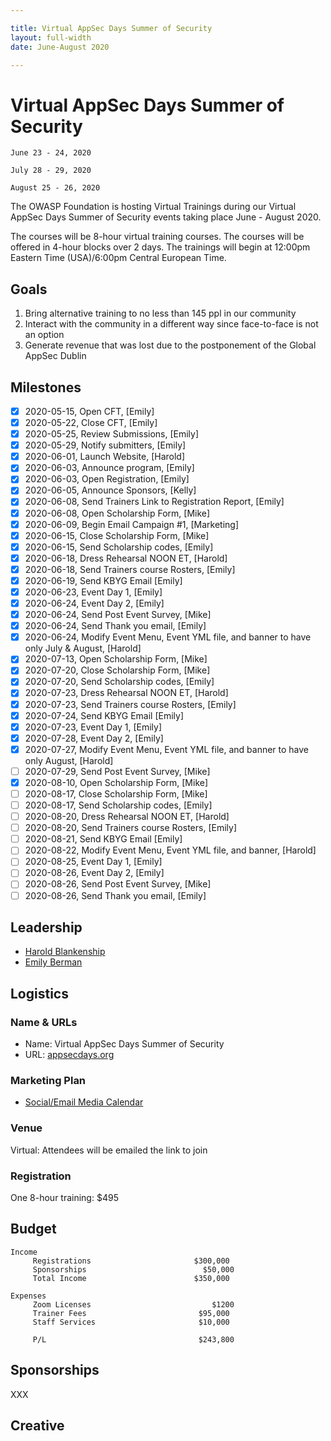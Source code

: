 ```yaml
---

title: Virtual AppSec Days Summer of Security
layout: full-width
date: June-August 2020

---
```


# Virtual AppSec Days Summer of Security
  
```
June 23 - 24, 2020

July 28 - 29, 2020

August 25 - 26, 2020

```

The OWASP Foundation is hosting Virtual Trainings during our Virtual AppSec Days Summer of Security events taking place June - August 2020.  

The courses will be 8-hour virtual training courses. The courses will be offered in 4-hour blocks over 2 days. The trainings will begin at 12:00pm Eastern Time (USA)/6:00pm Central European Time.

## Goals

1. Bring alternative training to no less than 145 ppl in our community
2. Interact with the community in a different way since face-to-face is not an option 
3. Generate revenue that was lost due to the postponement of the Global AppSec Dublin


## Milestones

- [x] 2020-05-15, Open CFT, [Emily]
- [x] 2020-05-22, Close CFT, [Emily]
- [x] 2020-05-25, Review Submissions, [Emily]
- [x] 2020-05-29, Notify submitters, [Emily]
- [X] 2020-06-01, Launch Website, [Harold]
- [x] 2020-06-03, Announce program, [Emily]
- [x] 2020-06-03, Open Registration, [Emily]
- [x] 2020-06-05, Announce Sponsors, [Kelly]
- [x] 2020-06-08, Send Trainers Link to Registration Report, [Emily]
- [x] 2020-06-08, Open Scholarship Form, [Mike]
- [x] 2020-06-09, Begin Email Campaign #1, [Marketing]
- [x] 2020-06-15, Close Scholarship Form, [Mike]
- [x] 2020-06-15, Send Scholarship codes, [Emily]
- [x] 2020-06-18, Dress Rehearsal NOON ET, [Harold]
- [x] 2020-06-18, Send Trainers course Rosters, [Emily]
- [x] 2020-06-19, Send KBYG Email [Emily]
- [x] 2020-06-23, Event Day 1, [Emily]
- [x] 2020-06-24, Event Day 2, [Emily]
- [x] 2020-06-24, Send Post Event Survey, [Mike]
- [x] 2020-06-24, Send Thank you email, [Emily]
- [x] 2020-06-24, Modify Event Menu, Event YML file, and banner to have only July & August, [Harold]
- [x] 2020-07-13, Open Scholarship Form, [Mike]
- [x] 2020-07-20, Close Scholarship Form, [Mike]
- [x] 2020-07-20, Send Scholarship codes, [Emily]
- [x] 2020-07-23, Dress Rehearsal NOON ET, [Harold]
- [x] 2020-07-23, Send Trainers course Rosters, [Emily]
- [x] 2020-07-24, Send KBYG Email [Emily]
- [x] 2020-07-23, Event Day 1, [Emily]
- [x] 2020-07-28, Event Day 2, [Emily]
- [x] 2020-07-27, Modify Event Menu, Event YML file, and banner to have only August, [Harold]
- [ ] 2020-07-29, Send Post Event Survey, [Mike]
- [x] 2020-08-10, Open Scholarship Form, [Mike]
- [ ] 2020-08-17, Close Scholarship Form, [Mike]
- [ ] 2020-08-17, Send Scholarship codes, [Emily]
- [ ] 2020-08-20, Dress Rehearsal NOON ET, [Harold]
- [ ] 2020-08-20, Send Trainers course Rosters, [Emily]
- [ ] 2020-08-21, Send KBYG Email [Emily]
- [ ] 2020-08-22, Modify Event Menu, Event YML file, and banner, [Harold]
- [ ] 2020-08-25, Event Day 1, [Emily]
- [ ] 2020-08-26, Event Day 2, [Emily]
- [ ] 2020-08-26, Send Post Event Survey, [Mike]
- [ ] 2020-08-26, Send Thank you email, [Emily]

## Leadership

* [Harold Blankenship](mailto:harold.blankenship@owasp.com?subject=An%20Interesting%20Email)
* [Emily Berman](mailto:emily.berman@owasp.com?subject=An%20Interesting%20Email)

## Logistics

### Name & URLs

* Name: Virtual AppSec Days Summer of Security
* URL: [appsecdays.org](https://appsecdays.org)

### Marketing Plan

* [Social/Email Media Calendar](https://docs.google.com/spreadsheets/d/1_3es_9PE_6MxSAVERRieDC80zjqqRbFrTaGfEbxIzQE/edit?ts=5e9759d0#gid=0)

### Venue

Virtual: Attendees will be emailed the link to join

### Registration 

One 8-hour training: $495 

## Budget 

```
Income                                            
     Registrations                       $300,000
     Sponsorships                          $50,000
     Total Income                        $350,000
                                                  
Expenses                                                                           
     Zoom Licenses                           $1200
     Trainer Fees                         $95,000
     Staff Services                       $10,000
                                                  
     P/L                                  $243,800
```

## Sponsorships

XXX

## Creative

